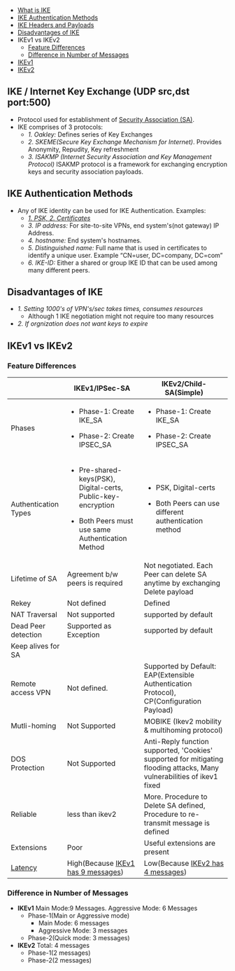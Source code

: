- [What is IKE](#what)
- [IKE Authentication Methods](#auth)
- [IKE Headers and Payloads](IKE_Headers_Payloads)
- [Disadvantages of IKE](#dis)
- IKEv1 vs IKEv2
  - [Feature Differences](#fd)
  - [Difference in Number of Messages](#nom)
- [IKEv1](IKEv1)
- [IKEv2](IKEv2)

<a name=what></a>
## IKE / Internet Key Exchange (UDP src,dst port:500)
- Protocol used for establishment of [Security Association (SA)](../Terms).
- IKE comprises of 3 protocols:
  - *1. Oakley:* Defines series of Key Exchanges
  - *2. SKEME(Secure Key Exchange Mechanism for Internet)*. Provides Anonymity, Repudity, Key refreshment
  - *3. ISAKMP (Internet Security Association and Key Management Protocol)* ISAKMP protocol is a framework for exchanging encryption keys and security association payloads.

<a name=auth></a>
## IKE Authentication Methods
- Any of IKE identity can be used for IKE Authentication. Examples:
  - _[1. PSK, 2. Certificates](/Networking/OSI-Layers/Layer-3/Security/AAA_Authentication_Authorization_Accounting/Authentication/Type_Of_Authentication)_
  - _3. IP address:_ For site-to-site VPNs, end system's(not gateway) IP Address.
  - _4. hostname:_ End system's hostnames.
  - _5. Distinguished name:_ Full name that is used in certificates to identify a unique user. Example “CN=user, DC=company, DC=com”
  - _6. IKE-ID:_ Either a shared or group IKE ID that can be used among many different peers.

<a name=dis></a>
## Disadvantages of IKE
- _1. Setting 1000's of VPN's/sec takes times, consumes resources_
  - Although 1 IKE negotiation might not require too many resources
- _2. If orgnization does not want keys to expire_

## IKEv1 vs IKEv2
<a name=fd></a>
### Feature Differences

||IKEv1/IPSec-SA|IKEv2/Child-SA(Simple)|
|---|---|---|
|Phases|<ul><li>Phase-1: Create IKE_SA</li></ul><ul><li>Phase-2: Create IPSEC_SA</li><ul>|<ul><li>Phase-1: Create IKE_SA</li></ul><ul><li>Phase-2: Create IPSEC_SA</li></ul>|
|Authentication Types|<ul><li>Pre-shared-keys(PSK), Digital-certs, Public-key-encryption</li></ul><ul><li>Both Peers must use same Authentication Method</li></ul>|<ul><li>PSK, Digital-certs</li></ul><ul><li>Both Peers can use different authentication method</li></ul>|
|Lifetime of SA|Agreement b/w peers is required|Not negotiated. Each Peer can delete SA anytime by exchanging Delete payload|
|Rekey|Not defined|Defined|
|NAT Traversal|Not supported|supported by default|
|Dead Peer detection|Supported as Exception|supported by default|
|Keep alives for SA||
|Remote access VPN|Not defined.|Supported by Default: EAP(Extensible Authentication Protocol), CP(Configuration Payload)|
|Mutli-homing|Not Supported|MOBIKE (Ikev2 mobility & multihoming protocol) |
|DOS Protection|Not Supported|Anti-Reply function supported, 'Cookies' supported for mitigating flooding attacks, Many vulnerabilities of ikev1 fixed|
|Reliable|less than ikev2|More. Procedure to Delete SA defined, Procedure to re-transmit message is defined|
|Extensions|Poor|Useful extensions are present|
|[Latency](/System-Design/Concepts/Terms)|High(Because [IKEv1 has 9 messages](..))|Low(Because [IKEv2 has 4 messages](..))|
  
<a name=nom></a>
### Difference in Number of Messages
- **IKEv1** Main Mode:9 Messages. Aggressive Mode: 6 Messages
  - Phase-1(Main or Aggressive mode)
    - Main Mode: 6 messages
    - Aggressive Mode: 3 messages
  - Phase-2(Quick mode: 3 messages)
- **IKEv2** Total: 4 messages
  - Phase-1(2 messages)
  - Phase-2(2 messages)
